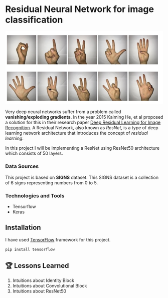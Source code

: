 # Residual Neural Network for image classification

![Logo](https://github.com/tharangachaminda/cnn_sign_language_detection/blob/main/dataset-cover.png)

Very deep neural networks suffer from a problem called **vanishing/exploding gradients**. In the year 2015 Kaiming He, et al proposed a solution for this in their research paper [Deep Residual Learning for Image Recognition](https://arxiv.org/pdf/1512.03385.pdf). A Residual Network, also known as *ResNet*, is a type of deep learning network architecture that introduces the concept of *residual learning*.

In this project I will be implementing a ResNet using ResNet50 architecture which consists of 50 layers.

### Data Sources
This project is based on **SIGNS** dataset. This SIGNS dataset is a collection of 6 signs representing numbers from 0 to 5.

### Technologies and Tools
- Tensorflow
- Keras


## Installation

I have used [TensorFlow](https://www.tensorflow.org/) framework for this project. 

```bash
pip install tensorflow
```
    
## 🏆 Lessons Learned

1. Intuitions about Identity Block
2. Intuitions about Convolutional Block
3. Intuitions about ResNet50


